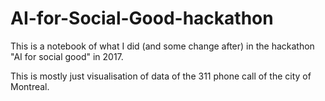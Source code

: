# AI-for-Social-Good-hackathon

This is a notebook of what I did (and some change after) in the hackathon "AI for social good" in 2017.

This is mostly just visualisation of data of the 311 phone call of the city of Montreal.
